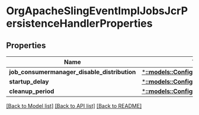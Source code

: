 # OrgApacheSlingEventImplJobsJcrPersistenceHandlerProperties

## Properties
Name | Type | Description | Notes
------------ | ------------- | ------------- | -------------
**job_consumermanager_disable_distribution** | [***::models::ConfigNodePropertyBoolean**](configNodePropertyBoolean.md) |  | [optional] 
**startup_delay** | [***::models::ConfigNodePropertyInteger**](configNodePropertyInteger.md) |  | [optional] 
**cleanup_period** | [***::models::ConfigNodePropertyInteger**](configNodePropertyInteger.md) |  | [optional] 

[[Back to Model list]](../README.md#documentation-for-models) [[Back to API list]](../README.md#documentation-for-api-endpoints) [[Back to README]](../README.md)



